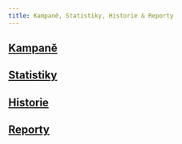 ```yaml
---
title: Kampaně, Statistiky, Historie & Reporty
---
```


## [Kampaně](campaigns.md)

## [Statistiky](statistics.html#kde-mohu-vidět-všechny-statistiky)

## [Historie](history.html#kde-mohu-vidět-historii-mých-kampani)

## [Reporty](reports.md#what-are-reports)
